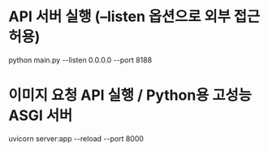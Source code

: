 # API 서버 실행 (–listen 옵션으로 외부 접근 허용)
python main.py --listen 0.0.0.0 --port 8188

# 이미지 요청 API 실행 / Python용 고성능 ASGI 서버
uvicorn server:app --reload --port 8000


